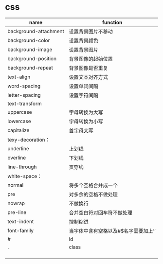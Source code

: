 # css

| name                  | function                             |
| --------------------- | ------------------------------------ |
| background-attachment | 设置背景图片不移动                   |
| background-color      | 设置背景颜色                         |
| background-image      | 设置背景图片                         |
| background-position   | 背景图像的起始位置                   |
| background-repeat     | 背景图像是否重复                     |
| text-align            | 设置文本对齐方式                     |
| word-spacing          | 设置单词间隔                         |
| letter-spacing        | 设置字符间隔                         |
| text-transform        |                                      |
| uppercase             | 字母转换为大写                       |
| lowercase             | 字母转换为小写                       |
| capitalize            | [首字母大写]()                       |
| texy-decoration：     |                                      |
| underline             | 上划线                               |
| overline              | 下划线                               |
| line-through          | 贯穿线                               |
| white-space：         |                                      |
| normal                | 将多个空格合并成一个                 |
| pre                   | 对多余的空格不做处理                 |
| nowrap                | 不做换行                             |
| pre-line              | 合并空白符对回车符不做处理           |
| text-indent           | 控制缩进                             |
| font-family           | 当字体中含有空格以及#$名字需要加上‘’ |
| #                     | id                                   |
| .                     | class                                |
|                       |                                      |
|                       |                                      |
|                       |                                      |
|                       |                                      |

